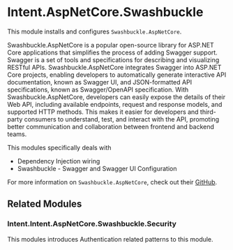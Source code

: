﻿# Intent.AspNetCore.Swashbuckle

This module installs and configures `Swashbuckle.AspNetCore`.

Swashbuckle.AspNetCore is a popular open-source library for ASP.NET Core applications that simplifies the process of adding Swagger support. Swagger is a set of tools and specifications for describing and visualizing RESTful APIs. Swashbuckle.AspNetCore integrates Swagger into ASP.NET Core projects, enabling developers to automatically generate interactive API documentation, known as Swagger UI, and JSON-formatted API specifications, known as Swagger/OpenAPI specification. With Swashbuckle.AspNetCore, developers can easily expose the details of their Web API, including available endpoints, request and response models, and supported HTTP methods. This makes it easier for developers and third-party consumers to understand, test, and interact with the API, promoting better communication and collaboration between frontend and backend teams.

This modules specifically deals with

- Dependency Injection wiring
- Swashbuckle - Swagger and Swagger UI Configuration

For more information on `Swashbuckle.AspNetCore`, check out their [GitHub](https://github.com/domaindrivendev/Swashbuckle.AspNetCore).

## Related Modules

### Intent.Intent.AspNetCore.Swashbuckle.Security

This modules introduces Authentication related patterns to this module.